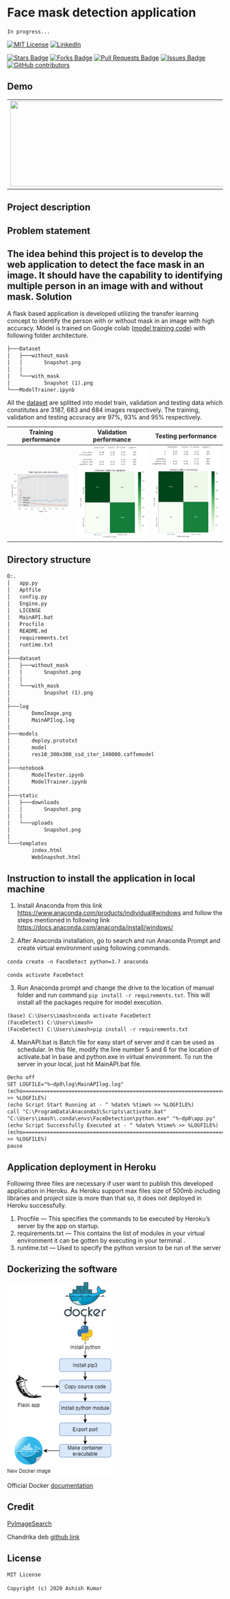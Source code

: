 # Face mask detection application
```
In progress...
```

[![MIT License](https://img.shields.io/github/license/ashishcssom/Face_Mask_Detection_end_to_end_project.svg?style=flat-square&colorB=C62121)](https://github.com/ashishcssom/Face_Mask_Detection_end_to_end_project/blob/master/LICENSE)
[![LinkedIn](https://img.shields.io/badge/-LinkedIn-black.svg?style=flat-square&logo=linkedin&colorB=4D4DFF)](https://www.linkedin.com/in/ashishk766/)

<a href="https://github.com/ashishcssom/Face_Mask_Detection_end_to_end_project/stargazers"><img src="https://img.shields.io/github/stars/ashishcssom/Face_Mask_Detection_end_to_end_project?color=2b9348" alt="Stars Badge"/></a>
<a href="https://github.com/ashishcssom/Face_Mask_Detection_end_to_end_project/network/members"><img src="https://img.shields.io/github/forks/ashishcssom/Face_Mask_Detection_end_to_end_project?color=2b9348" alt="Forks Badge"/></a>
<a href="https://github.com/ashishcssom/Face_Mask_Detection_end_to_end_project/pulls"><img src="https://img.shields.io/github/issues-pr/ashishcssom/Face_Mask_Detection_end_to_end_project?color=2b9348" alt="Pull Requests Badge"/></a>
<a href="https://github.com/ashishcssom/Face_Mask_Detection_end_to_end_project/issues"><img src="https://img.shields.io/github/issues/ashishcssom/Face_Mask_Detection_end_to_end_project?color=2b9348" alt="Issues Badge"/></a>
<a href="https://github.com/ashishcssom/Face_Mask_Detection_end_to_end_project/graphs/contributors"><img alt="GitHub contributors" src="https://img.shields.io/github/contributors/ashishcssom/Face_Mask_Detection_end_to_end_project?color=2b9348"></a>

## Demo
| | |
|---|---|
|<img src="./log/demo.gif" width="700" height="200">|<img src="./log/DemoImage.png" width="700" height="200">|

## Project description

Problem statement
---
The idea behind this project is to develop the web application to detect the face mask in an image. It should have the capability to identifying multiple person in an image with and without mask.
Solution
---
A flask based application is developed utilizing the transfer learning concept to identify the person with or without mask in an image with high accuracy. Model is trained on Google colab ([model training code](https://github.com/ashishcssom/Face_Mask_Detection_end_to_end_project/blob/master/notebook/ModelTrainer.ipynb)) with following folder architecture.
```
├───Dataset
│   ├───without_mask
│   │       Snapshot.png
│   │
│   └───with_mask
│           Snapshot (1).png    
└───ModelTrainer.ipynb 
```
All the [dataset](https://drive.google.com/drive/folders/1QI_O0soGWn0jzm6mFKnhVh4OkKCb-_Nn?usp=sharing) are splitted into model train, validation and testing data which constitutes are 3187, 683 and 684 images respectively. The training, validation and testing accuracy are 97%, 93% and 95% respectively.

|Training performance|Validation performance|Testing performance|
|---|---|---|
|<img src="./log/training loss.PNG">|<img src="./log/validation accuracy.PNG">|<img src="./log/testing accuracy.PNG">|


## Directory structure
```
D:.
│   app.py
│   Aptfile
│   config.py
│   Engine.py
│   LICENSE
│   MainAPI.bat
│   Procfile
│   README.md
│   requirements.txt
│   runtime.txt
│
├───dataset
│   ├───without_mask
│   │       Snapshot.png
│   │
│   └───with_mask
│           Snapshot (1).png     
│
├───log
│       DemoImage.png
│       MainAPIlog.log
│
├───models
│       deploy.prototxt
│       model
│       res10_300x300_ssd_iter_140000.caffemodel
│
├───notebook
│       ModelTester.ipynb
│       ModelTrainer.ipynb
│
├───static
│   ├───downloads
│   │       Snapshot.png
│   │
│   └───uploads
│           Snapshot.png
│
└───templates
        index.html
        WebSnapshot.html
```

## Instruction to install the application in local machine

1. Install Anaconda from this link https://www.anaconda.com/products/individual#windows and follow the steps mentioned in following link
https://docs.anaconda.com/anaconda/install/windows/

2. After Anaconda installation, go to search and run Anaconda Prompt and create virtual environment using following commands.

`conda create -n FaceDetect python=3.7 anaconda`

`conda activate FaceDetect`

3. Run Anaconda prompt and change the drive to the location of manual folder and run command `pip install -r requirements.txt`. This will install all the packages require for model execution.
```
(base) C:\Users\imash>conda activate FaceDetect
(FaceDetect) C:\Users\imash>
(FaceDetect) C:\Users\imash>pip install -r requirements.txt 
```
4. MainAPI.bat is Batch file for easy start of server and it can be used as schedular. In this file, modify the line number 5 and 6 for the location of activate.bat in base and python.exe in virtual environment. To run the server in your local, just hit MainAPI.bat file.
```
@echo off
SET LOGFILE="%~dp0\log\MainAPIlog.log"
(echo====================================================================================================== >> %LOGFILE%)
(echo Script Start Running at - ^ %date% %time% >> %LOGFILE%)
call "C:\ProgramData\Anaconda3\Scripts\activate.bat"
"C:\Users\imash\.conda\envs\FaceDetection\python.exe" "%~dp0\app.py"
(echo Script Successfully Executed at - ^ %date% %time% >> %LOGFILE%)
(echo====================================================================================================== >> %LOGFILE%)
pause
```

## Application deployment in Heroku
Following three files are necessary if user want to publish this developed application in Heroku. As Heroku support max files size of 500mb including libraries and project size is more than that so, it does not deployed in Heroku successfully.
1. Procfile — This specifies the commands to be executed by Heroku’s server by the app on startup.
2. requirements.txt — This contains the list of modules in your virtual environment it can be gotten by executing in your terminal .
3. runtime.txt — Used to specify the python version to be run of the server

## Dockerizing the software

<img src="./log/docker.png">

Official Docker [documentation](https://docs.docker.com/get-started/)


## Credit
[PyImageSearch](https://www.pyimagesearch.com/)

Chandrika deb [github link](https://github.com/chandrikadeb7)

## License
```
MIT License

Copyright (c) 2020 Ashish Kumar
```

